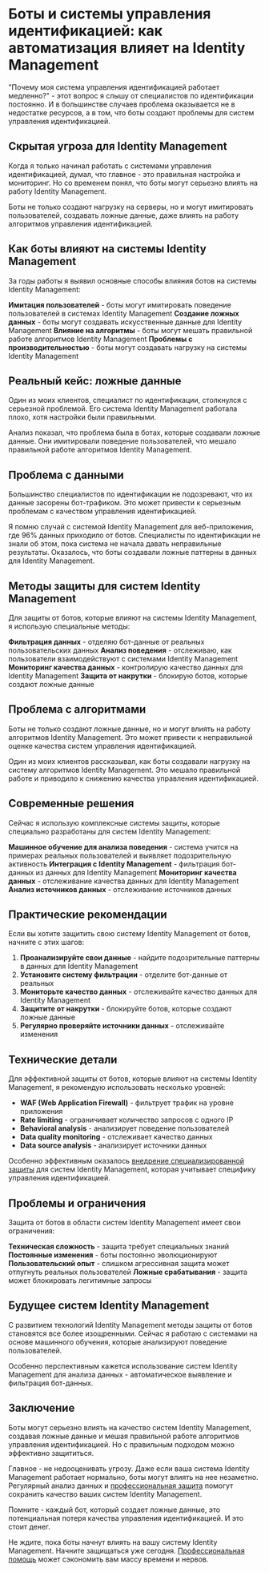 ﻿# Боты и системы управления идентификацией: как автоматизация влияет на Identity Management

"Почему моя система управления идентификацией работает медленно?" - этот вопрос я слышу от специалистов по идентификации постоянно. И в большинстве случаев проблема оказывается не в недостатке ресурсов, а в том, что боты создают проблемы для систем управления идентификацией.

## Скрытая угроза для Identity Management

Когда я только начинал работать с системами управления идентификацией, думал, что главное - это правильная настройка и мониторинг. Но со временем понял, что боты могут серьезно влиять на работу Identity Management.

Боты не только создают нагрузку на серверы, но и могут имитировать пользователей, создавать ложные данные, даже влиять на работу алгоритмов управления идентификацией.

## Как боты влияют на системы Identity Management

За годы работы я выявил основные способы влияния ботов на системы Identity Management:

**Имитация пользователей** - боты могут имитировать поведение пользователей в системах Identity Management
**Создание ложных данных** - боты могут создавать искусственные данные для Identity Management
**Влияние на алгоритмы** - боты могут мешать правильной работе алгоритмов Identity Management
**Проблемы с производительностью** - боты могут создавать нагрузку на системы Identity Management

## Реальный кейс: ложные данные

Один из моих клиентов, специалист по идентификации, столкнулся с серьезной проблемой. Его система Identity Management работала плохо, хотя настройки были правильными.

Анализ показал, что проблема была в ботах, которые создавали ложные данные. Они имитировали поведение пользователей, что мешало правильной работе алгоритмов Identity Management.

## Проблема с данными

Большинство специалистов по идентификации не подозревают, что их данные засорены бот-трафиком. Это может привести к серьезным проблемам с качеством управления идентификацией.

Я помню случай с системой Identity Management для веб-приложения, где 96% данных приходило от ботов. Специалисты по идентификации не знали об этом, пока система не начала давать неправильные результаты. Оказалось, что боты создавали ложные паттерны в данных для Identity Management.

## Методы защиты для систем Identity Management

Для защиты от ботов, которые влияют на системы Identity Management, я использую специальные методы:

**Фильтрация данных** - отделяю бот-данные от реальных пользовательских данных
**Анализ поведения** - отслеживаю, как пользователи взаимодействуют с системами Identity Management
**Мониторинг качества данных** - контролирую качество данных для Identity Management
**Защита от накрутки** - блокирую ботов, которые создают ложные данные

## Проблема с алгоритмами

Боты не только создают ложные данные, но и могут влиять на работу алгоритмов Identity Management. Это может привести к неправильной оценке качества систем управления идентификацией.

Один из моих клиентов рассказывал, как боты создавали нагрузку на систему алгоритмов Identity Management. Это мешало правильной работе и приводило к снижению качества управления идентификацией.

## Современные решения

Сейчас я использую комплексные системы защиты, которые специально разработаны для систем Identity Management:

**Машинное обучение для анализа поведения** - система учится на примерах реальных пользователей и выявляет подозрительную активность
**Интеграция с Identity Management** - фильтрация бот-данных из данных для Identity Management
**Мониторинг качества данных** - отслеживание качества данных для Identity Management
**Анализ источников данных** - отслеживание источников данных

## Практические рекомендации

Если вы хотите защитить свою систему Identity Management от ботов, начните с этих шагов:

1. **Проанализируйте свои данные** - найдите подозрительные паттерны в данных для Identity Management
2. **Установите систему фильтрации** - отделите бот-данные от реальных
3. **Мониторьте качество данных** - отслеживайте качество данных для Identity Management
4. **Защитите от накрутки** - блокируйте ботов, которые создают ложные данные
5. **Регулярно проверяйте источники данных** - отслеживайте изменения

## Технические детали

Для эффективной защиты от ботов, которые влияют на системы Identity Management, я рекомендую использовать несколько уровней:

- **WAF (Web Application Firewall)** - фильтрует трафик на уровне приложения
- **Rate limiting** - ограничивает количество запросов с одного IP
- **Behavioral analysis** - анализирует поведение пользователей
- **Data quality monitoring** - отслеживает качество данных
- **Data source analysis** - анализирует источники данных

Особенно эффективным оказалось [внедрение специализированной защиты](https://progaem.com/ustanovka-antibota-usluga-po-zashhite-ot-botov-vashih-sajtov-na-razlichnyh-cms-sistemah.html) для систем Identity Management, которая учитывает специфику управления идентификацией.

## Проблемы и ограничения

Защита от ботов в области систем Identity Management имеет свои ограничения:

**Техническая сложность** - защита требует специальных знаний
**Постоянные изменения** - боты постоянно эволюционируют
**Пользовательский опыт** - слишком агрессивная защита может отпугнуть реальных пользователей
**Ложные срабатывания** - защита может блокировать легитимные запросы

## Будущее систем Identity Management

С развитием технологий Identity Management методы защиты от ботов становятся все более изощренными. Сейчас я работаю с системами на основе машинного обучения, которые анализируют поведение пользователей.

Особенно перспективным кажется использование систем Identity Management для анализа данных - автоматическое выявление и фильтрация бот-данных.

## Заключение

Боты могут серьезно влиять на качество систем Identity Management, создавая ложные данные и мешая правильной работе алгоритмов управления идентификацией. Но с правильным подходом можно эффективно защититься.

Главное - не недооценивать угрозу. Даже если ваша система Identity Management работает нормально, боты могут влиять на нее незаметно. Регулярный анализ данных и [профессиональная защита](https://progaem.com/ustanovka-antibota-usluga-po-zashhite-ot-botov-vashih-sajtov-na-razlichnyh-cms-sistemah.html) помогут сохранить качество ваших систем Identity Management.

Помните - каждый бот, который создает ложные данные, это потенциальная потеря качества управления идентификацией. И это стоит денег.

Не ждите, пока боты начнут влиять на вашу систему Identity Management. Начните защищаться уже сегодня. [Профессиональная помощь](https://progaem.com/ustanovka-antibota-usluga-po-zashhite-ot-botov-vashih-sajtov-na-razlichnyh-cms-sistemah.html) может сэкономить вам массу времени и нервов.
